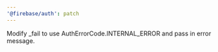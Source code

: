 ```yaml
---
'@firebase/auth': patch
---
```


Modify \_fail to use AuthErrorCode.INTERNAL_ERROR and pass in error message.
